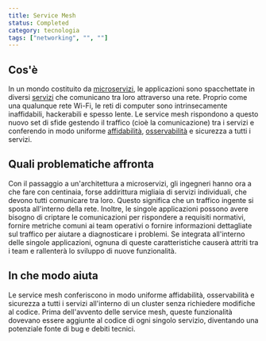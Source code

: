 ```yaml
---
title: Service Mesh
status: Completed
category: tecnologia
tags: ["networking", "", ""]
---
```


## Cos'è

In un mondo costituito da [microservizi](/it/microservices), le applicazioni sono spacchettate in diversi [servizi](/it/services) che comunicano tra loro attraverso una rete. Proprio come una qualunque rete Wi-Fi, le reti di computer sono intrinsecamente inaffidabili, hackerabili e spesso lente. Le service mesh rispondono a questo nuovo set di sfide gestendo il traffico (cioè la comunicazione) tra i servizi e conferendo in modo uniforme [affidabilità](/it/reliability), [osservabilità](/it/observability) e sicurezza a tutti i servizi.

## Quali problematiche affronta

Con il passaggio a un'architettura a microservizi, gli ingegneri hanno ora a che fare con centinaia, forse addirittura migliaia di servizi individuali, che devono tutti comunicare tra loro. Questo significa che un traffico ingente si sposta all'interno della rete. Inoltre, le singole applicazioni possono avere bisogno di criptare le comunicazioni per rispondere a requisiti normativi, fornire metriche comuni ai team operativi o fornire informazioni dettagliate sul traffico per aiutare a diagnosticare i problemi. Se integrata all'interno delle singole applicazioni, ognuna di queste caratteristiche causerà attriti tra i team e rallenterà lo sviluppo di nuove funzionalità.

## In che modo aiuta

Le service mesh conferiscono in modo uniforme affidabilità, osservabilità e sicurezza a tutti i servizi all'interno di un cluster senza richiedere modifiche al codice. Prima dell'avvento delle service mesh, queste funzionalità dovevano essere aggiunte al codice di ogni singolo servizio, diventando una potenziale fonte di bug e debiti tecnici.
